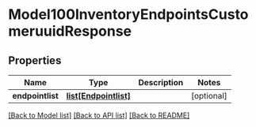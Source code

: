 # Model100InventoryEndpointsCustomeruuidResponse

## Properties
Name | Type | Description | Notes
------------ | ------------- | ------------- | -------------
**endpointlist** | [**list[Endpointlist]**](Endpointlist.md) |  | [optional] 

[[Back to Model list]](../README.md#documentation-for-models) [[Back to API list]](../README.md#documentation-for-api-endpoints) [[Back to README]](../README.md)


